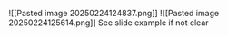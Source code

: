 ![[Pasted image 20250224124837.png]]
![[Pasted image 20250224125614.png]]
See slide example if not clear

 